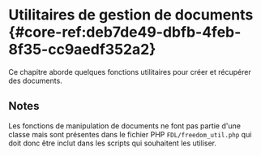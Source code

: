 # Utilitaires de gestion de documents {#core-ref:deb7de49-dbfb-4feb-8f35-cc9aedf352a2}

<div markdown="1" class="short-description">

Ce chapitre aborde quelques fonctions utilitaires pour créer et
récupérer des documents.

</div>

## Notes

Les fonctions de manipulation de documents ne font pas partie d'une classe mais
sont présentes dans le fichier PHP `FDL/freedom_util.php` qui doit donc être
inclut dans les scripts qui souhaitent les utiliser.



<!-- links -->
